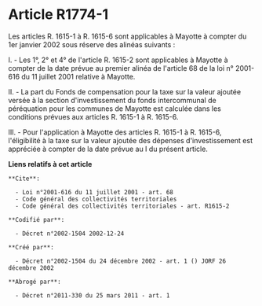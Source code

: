 # Article R1774-1

Les articles R. 1615-1 à R. 1615-6 sont applicables à Mayotte à compter du 1er janvier 2002 sous réserve des alinéas
suivants :

I. - Les 1°, 2° et 4° de l'article R. 1615-2 sont applicables à Mayotte à compter de la date prévue au premier alinéa de
l'article 68 de la loi n° 2001-616 du 11 juillet 2001 relative à Mayotte.

II. - La part du Fonds de compensation pour la taxe sur la valeur ajoutée versée à la section d'investissement du fonds
intercommunal de péréquation pour les communes de Mayotte est calculée dans les conditions prévues aux articles R. 1615-1 à
R. 1615-6.

III. - Pour l'application à Mayotte des articles R. 1615-1 à R. 1615-6, l'éligibilité à la taxe sur la valeur ajoutée des
dépenses d'investissement est appréciée à compter de la date prévue au I du présent article.

**Liens relatifs à cet article**

	**Cite**:

	  - Loi n°2001-616 du 11 juillet 2001 - art. 68
	  - Code général des collectivités territoriales
	  - Code général des collectivités territoriales - art. R1615-2

	**Codifié par**:

	  - Décret n°2002-1504 2002-12-24

	**Créé par**:

	  - Décret n°2002-1504 du 24 décembre 2002 - art. 1 () JORF 26 décembre 2002

	**Abrogé par**:

	  - Décret n°2011-330 du 25 mars 2011 - art. 1
